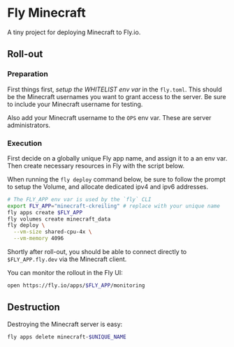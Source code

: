 # Fly Minecraft

A tiny project for deploying Minecraft to Fly.io.

## Roll-out

### Preparation

First things first, _setup the WHITELIST env var_ in the `fly.toml`. This should
be the Minecraft usernames you want to grant access to the server. Be sure to
include your Minecraft username for testing.

Also add your Minecraft username to the `OPS` env var. These are server
administrators.

### Execution

First decide on a globally unique Fly app name, and assign it to a an env var.
Then create necessary resources in Fly with the script below.

When running the `fly deploy` command below, be sure to follow the prompt to
setup the Volume, and allocate dedicated ipv4 and ipv6 addresses.

```bash
# The FLY_APP env var is used by the `fly` CLI
export FLY_APP="minecraft-ckreiling" # replace with your unique name
fly apps create $FLY_APP
fly volumes create minecraft_data
fly deploy \
  --vm-size shared-cpu-4x \
  --vm-memory 4096
```

Shortly after roll-out, you should be able to connect directly to
`$FLY_APP.fly.dev` via the Minecraft client.

You can monitor the rollout in the Fly UI:

```bash
open https://fly.io/apps/$FLY_APP/monitoring
```

## Destruction

Destroying the Minecraft server is easy:

```bash
fly apps delete minecraft-$UNIQUE_NAME
```

